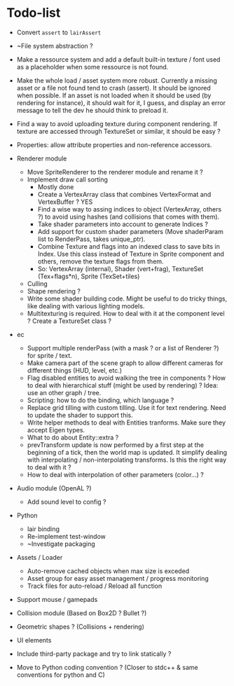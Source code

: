 # Todo-list

- Convert `assert` to `lairAssert`
- ~File system abstraction ?
- Make a ressource system and add a default built-in texture / font used as a
  placeholder when some ressource is not found.
- Make the whole load / asset system more robust. Currently a missing asset or
  a file not found tend to crash (assert). It should be ignored when possible.
  If an asset is not loaded when it should be used (by rendering for instance),
  it should wait for it, I guess, and display an error message to tell the
  dev he should think to preload it.
- Find a way to avoid uploading texture during component rendering. If texture
  are accessed through TextureSet or similar, it should be easy ?
- Properties: allow attribute properties and non-reference accessors.
- Renderer module
  - Move SpriteRenderer to the renderer module and rename it ?
  - Implement draw call sorting
    * Mostly done
    - Create a VertexArray class that combines VertexFormat and VertexBuffer ? YES
    - Find a wise way to assing indices to object (VertexArray, others ?) to
      avoid using hashes (and collisions that comes with them).
    - Take shader parameters into account to generate Indices ?
    - Add support for custom shader parameters (Move shaderParam list to
      RenderPass, takes unique_ptr).
    - Combine Texture and flags into an indexed class to save bits in Index.
      Use this class instead of Texture in Sprite component and others, remove
      the texture flags from them.
    - So: VertexArray (internal), Shader (vert+frag), TextureSet (Tex+flags*n), Sprite (TexSet+tiles)
  - Culling
  - Shape rendering ?
  - Write some shader building code. Might be useful to do tricky things, like
    dealing with various lighting models.
  - Multitexturing is required. How to deal with it at the component level ?
    Create a TextureSet class ?
- ec
  - Support multiple renderPass (with a mask ? or a list of Renderer ?) for
    sprite / text.
  - Make camera part of the scene graph to allow different cameras for different
    things (HUD, level, etc.)
  - Flag disabled entities to avoid walking the tree in components ? How to deal
    with hierarchical stuff (might be used by rendering) ? Idea: use an other
    graph / tree.
  - Scripting: how to do the binding, which language ?
  - Replace grid tilling with custom tilling. Use it for text rendering. Need
    to update the shader to support this.
  - Write helper methods to deal with Entities tranforms. Make sure they accept
    Eigen types.
  - What to do about Entity::extra ?
  - prevTransform update is now performed by a first step at the beginning of
    a tick, then the world map is updated. It simplify dealing with
    interpolating / non-interpolating transforms. Is this the right way to deal
    with it ?
  - How to deal with interpolation of other parameters (color...) ?
- Audio module (OpenAL ?)
  - Add sound level to config ?
- Python
  - lair binding
  - Re-implement test-window
  - ~Investigate packaging
- Assets / Loader
  - Auto-remove cached objects when max size is exceded
  - Asset group for easy asset management / progress monitoring
  - Track files for auto-reload / Reload all function
- Support mouse / gamepads
- Collision module (Based on Box2D ? Bullet ?)
- Geometric shapes ? (Collisions + rendering)
- UI elements
- Include third-party package and try to link statically ?


- Move to Python coding convention ? (Closer to stdc++ & same conventions for python and C)
